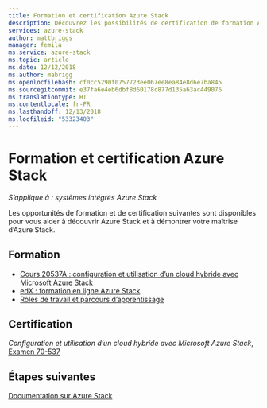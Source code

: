 ```yaml
---
title: Formation et certification Azure Stack
description: Découvrez les possibilités de certification de formation Azure Stack
services: azure-stack
author: mattbriggs
manager: femila
ms.service: azure-stack
ms.topic: article
ms.date: 12/12/2018
ms.author: mabrigg
ms.openlocfilehash: cf0cc5290f0757723ee067ee8ea84e8d6e7ba845
ms.sourcegitcommit: e37fa6e4eb6dbf8d60178c877d135a63ac449076
ms.translationtype: HT
ms.contentlocale: fr-FR
ms.lasthandoff: 12/13/2018
ms.locfileid: "53323403"
---
```

# <a name="azure-stack-training-and-certification"></a>Formation et certification Azure Stack

*S’applique à : systèmes intégrés Azure Stack*

Les opportunités de formation et de certification suivantes sont disponibles pour vous aider à découvrir Azure Stack et à démontrer votre maîtrise d’Azure Stack.

## <a name="training"></a>Formation

- [Cours 20537A : configuration et utilisation d’un cloud hybride avec Microsoft Azure Stack](https://www.microsoft.com/en-us/learning/course.aspx?cid=20537)
- [edX : formation en ligne Azure Stack](https://aka.ms/AzureStackMOOC)
- [Rôles de travail et parcours d’apprentissage](https://azure.microsoft.com/training/learning-paths/)

## <a name="certification"></a>Certification

*Configuration et utilisation d’un cloud hybride avec Microsoft Azure Stack*, [Examen 70-537](https://www.microsoft.com/learning/exam-70-537.aspx)

## <a name="next-steps"></a>Étapes suivantes

[Documentation sur Azure Stack](https://docs.microsoft.com/azure/azure-stack/)
